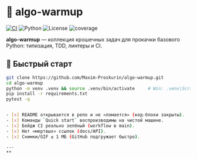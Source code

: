 # 🧩 algo-warmup
[![CI](https://github.com/Maxim-Proskurin/algo-warmup/actions/workflows/ci.yml/badge.svg)](…)
![Python](https://img.shields.io/badge/python-3.12+-blue)
![License](https://img.shields.io/github/license/Maxim-Proskurin/algo-warmup)
![coverage](https://img.shields.io/badge/coverage-97%25-brightgreen)

**algo-warmup** — коллекция крошечных задач для прокачки базового Python:
типизация, TDD, линтеры и CI.

## 🚀 Быстрый старт
```bash
git clone https://github.com/Maxim-Proskurin/algo-warmup.git
cd algo-warmup
python -m venv .venv && source .venv/bin/activate     # Win: .venv\Scripts\activate
pip install -r requirements.txt
pytest -q


- [x] README открывается в репо и не «ломается» (код-блоки закрыты).
- [x] Команды `Quick start` воспроизводимы на чистой машине.
- [x] Бейдж CI реально зелёный (workflow в main).
- [x] Нет «мертвых» ссылок (docs/API).
- [x] Снимки/GIF ≤ 1 МБ (GitHub подгружает быстро).

---
**

